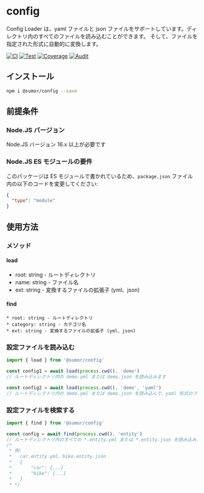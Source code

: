 # config

Config Loader は、yaml ファイルと json ファイルをサポートしています。ディレクトリ内のすべてのファイルを読み込むことができます。
そして、ファイルを指定された形式に自動的に変換します。

[![CI](https://github.com/sumor-cloud/config/actions/workflows/ci.yml/badge.svg)](https://github.com/sumor-cloud/config/actions/workflows/ci.yml)
[![Test](https://github.com/sumor-cloud/config/actions/workflows/ut.yml/badge.svg)](https://github.com/sumor-cloud/config/actions/workflows/ut.yml)
[![Coverage](https://github.com/sumor-cloud/config/actions/workflows/coverage.yml/badge.svg)](https://github.com/sumor-cloud/config/actions/workflows/coverage.yml)
[![Audit](https://github.com/sumor-cloud/config/actions/workflows/audit.yml/badge.svg)](https://github.com/sumor-cloud/config/actions/workflows/audit.yml)

## インストール

```bash
npm i @sumor/config --save
```

## 前提条件

### Node.JS バージョン

Node.JS バージョン 16.x 以上が必要です

### Node.JS ES モジュールの要件

このパッケージは ES モジュールで書かれているため、`package.json` ファイル内の以下のコードを変更してください:

```json
{
  "type": "module"
}
```

## 使用方法

### メソッド

#### load

- root: string - ルートディレクトリ
- name: string - ファイル名
- ext: string - 変換するファイルの拡張子 (yml、json)

#### find

    * root: string - ルートディレクトリ
    * category: string - カテゴリ名
    * ext: string - 変換するファイルの拡張子 (yml、json)

### 設定ファイルを読み込む

```javascript
import { load } from '@sumor/config'

const config1 = await load(process.cwd(), 'demo')
// ルートディレクトリ内の demo.yml または demo.json を読み込みます

const config2 = await load(process.cwd(), 'demo', 'yaml')
// ルートディレクトリ内の demo.yml または demo.json を読み込んで、yaml 形式のファイルに変換します
```

### 設定ファイルを検索する

```javascript
import { find } from '@sumor/config'

const config = await find(process.cwd(), 'entity')
// ルートディレクトリ内のすべての *.entity.yml または *.entity.json を読み込みます
/*
 * 例:
 *   car.entity.yml、bike.entity.json
 *   {
 *       "car": {...}
 *       "bike": {...}
 *   }
 * */
```
